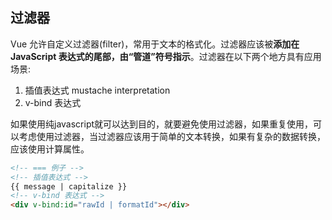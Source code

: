 
## 过滤器
Vue 允许自定义过滤器(filter)，常用于文本的格式化。过滤器应该被**添加在 JavaScript 表达式的尾部，由“管道”符号指示**。过滤器在以下两个地方具有应用场景:
1. 插值表达式 mustache interpretation
2. v-bind 表达式

如果使用纯javascript就可以达到目的，就要避免使用过滤器，如果重复使用，可以考虑使用过滤器，当过滤器应该用于简单的文本转换，如果有复杂的数据转换，应该使用计算属性。
```html
<!-- === 例子 -->
<!-- 插值表达式 -->
{{ message | capitalize }}
<!-- v-bind 表达式 -->
<div v-bind:id="rawId | formatId"></div>
```

